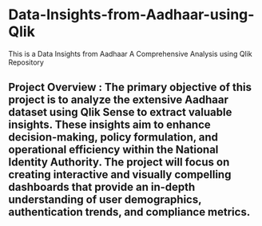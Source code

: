 # Data-Insights-from-Aadhaar-using-Qlik
This is a Data Insights from Aadhaar A Comprehensive Analysis using Qlik Repository
## Project Overview : The primary objective of this project is to analyze the extensive Aadhaar dataset using Qlik Sense to extract valuable insights. These insights aim to enhance decision-making, policy formulation, and operational efficiency within the National Identity Authority. The project will focus on creating interactive and visually compelling dashboards that provide an in-depth understanding of user demographics, authentication trends, and compliance metrics.

